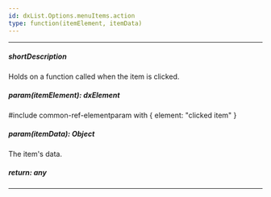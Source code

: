 ```yaml
---
id: dxList.Options.menuItems.action
type: function(itemElement, itemData)
---
```

---
##### shortDescription
Holds on a function called when the item is clicked.

##### param(itemElement): dxElement
#include common-ref-elementparam with { element: "clicked item" }

##### param(itemData): Object
The item's data.

##### return: any
<!-- Description goes here -->

---
